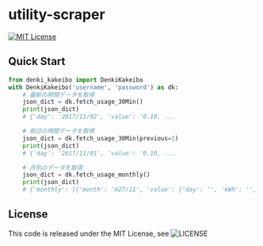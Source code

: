 # utility-scraper
[![MIT License](http://img.shields.io/badge/license-MIT-blue.svg?style=flat)](LICENSE)

## Quick Start

```python
from denki_kakeibo import DenkiKakeibo
with DenkiKakeibo('username', 'password') as dk:
    # 最新の時間データを取得
    json_dict = dk.fetch_usage_30Min()
    print(json_dict)
    # {'day': '2017/11/02', 'value': '0.10, ...

    # 前日の時間データを取得
    json_dict = dk.fetch_usage_30Min(previous=1)
    print(json_dict)
    # {'day': '2017/11/01', 'value': '0.10, ...

    # 月別のデータを取得
    json_dict = dk.fetch_usage_monthly()
    print(json_dict)
    # {'monthly': [{'month': 'H27/11', 'value': {'day': '', 'kWh': '', 'payment': ''}}, ...

```

## License
This code is released under the MIT License, see ![LICENSE](LICENSE)
